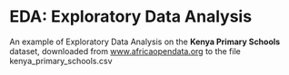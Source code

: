 # EDA: Exploratory Data Analysis

An example of Exploratory Data Analysis on the **Kenya Primary Schools** dataset, downloaded from www.africaopendata.org to the file kenya_primary_schools.csv

